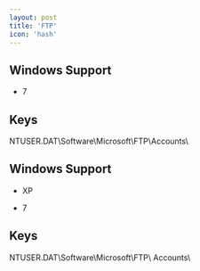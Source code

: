 ```yaml
---
layout: post
title: 'FTP'
icon: 'hash'
---
```


## Windows Support

- 7



## Keys

NTUSER.DAT\Software\Microsoft\FTP\Accounts\



## Windows Support

- XP

- 7



## Keys

NTUSER.DAT\Software\Microsoft\FTP\ Accounts\

